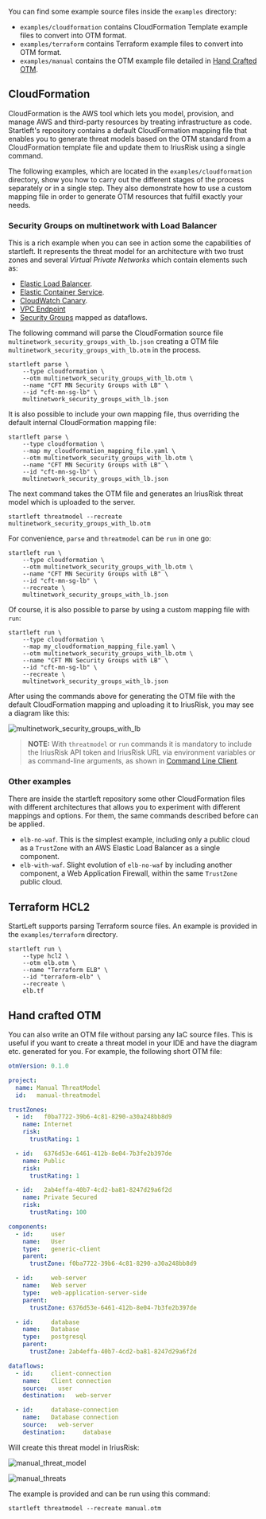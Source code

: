 You can find some example source files inside the `examples` directory:

* `examples/cloudformation` contains CloudFormation Template example files to convert into OTM format.
* `examples/terraform` contains Terraform example files to convert into OTM format.
* `examples/manual` contains the OTM example file detailed in [Hand Crafted OTM](#hand-crafted-OTM).


## CloudFormation
CloudFormation is the AWS tool which lets you model, provision, and manage AWS and third-party resources by treating infrastructure as code. Startleft's repository contains a default CloudFormation mapping file that enables you to generate threat models based on the OTM standard from a CloudFormation template file and update them to IriusRisk using a single command.

The following examples, which are located in the `examples/cloudformation` directory, show you how to carry out the different stages of the process separately or in a single step. They also demonstrate how to use a custom mapping file in order to generate OTM resources that fulfill exactly your needs.

### Security Groups on multinetwork with Load Balancer
This is a rich example when you can see in action some the capabilities of startleft. It represents the threat model for an architecture with two trust zones and several _Virtual Private Networks_ which contain elements such as:
* [Elastic Load Balancer](https://aws.amazon.com/elasticloadbalancing/).
* [Elastic Container Service](https://aws.amazon.com/ecs/).
* [CloudWatch Canary](https://docs.aws.amazon.com/AmazonCloudWatch/latest/monitoring/CloudWatch_Synthetics_Canaries_Create.html).
* [VPC Endpoint](https://docs.aws.amazon.com/vpc/latest/privatelink/vpc-endpoints.html)
* [Security Groups](https://docs.aws.amazon.com/vpc/latest/userguide/VPC_SecurityGroups.html#VPCSecurityGroups) mapped as dataflows.

The following command will parse the CloudFormation source file `multinetwork_security_groups_with_lb.json` creating a OTM file `multinetwork_security_groups_with_lb.otm` in the process.
```shell
startleft parse \
	--type cloudformation \
	--otm multinetwork_security_groups_with_lb.otm \
	--name "CFT MN Security Groups with LB" \
	--id "cft-mn-sg-lb" \
	multinetwork_security_groups_with_lb.json
```
It is also possible to include your own mapping file, thus overriding the default internal CloudFormation mapping file:
```shell
startleft parse \
	--type cloudformation \
	--map my_cloudformation_mapping_file.yaml \
	--otm multinetwork_security_groups_with_lb.otm \
	--name "CFT MN Security Groups with LB" \
	--id "cft-mn-sg-lb" \
	multinetwork_security_groups_with_lb.json
```
The next command takes the OTM file and generates an IriusRisk threat model which is uploaded to the server.
```
startleft threatmodel --recreate multinetwork_security_groups_with_lb.otm
```

For convenience, `parse` and `threatmodel` can be `run` in one go:
```shell
startleft run \
	--type cloudformation \
	--otm multinetwork_security_groups_with_lb.otm \
	--name "CFT MN Security Groups with LB" \
	--id "cft-mn-sg-lb" \
	--recreate \
	multinetwork_security_groups_with_lb.json
```
Of course, it is also possible to parse by using a custom mapping file with `run`:
```shell
startleft run \
	--type cloudformation \
	--map my_cloudformation_mapping_file.yaml \
	--otm multinetwork_security_groups_with_lb.otm \
	--name "CFT MN Security Groups with LB" \
	--id "cft-mn-sg-lb" \
	--recreate \
	multinetwork_security_groups_with_lb.json
```

After using the commands above for generating the OTM file with the default CloudFormation mapping and uploading it to IriusRisk, you may see a diagram like this:

![multinetwork_security_groups_with_lb](https://user-images.githubusercontent.com/99404665/156590076-761ecf0f-3e38-4dae-a307-2aef6c2db6ea.png)

> **NOTE:** With `threatmodel` or `run` commands it is mandatory to include the IriusRisk API token and IriusRisk URL via environment variables or as command-line arguments, as shown in [Command Line Client](#command-line-client).

### Other examples
There are inside the startleft repository some other CloudFormation files with different architectures that allows you to experiment with different mappings and options. For them, the same commands described before can be applied.
* `elb-no-waf`. This is the simplest example, including only a public cloud as a `TrustZone` with an AWS Elastic Load Balancer as a single component.
* `elb-with-waf`. Slight evolution of `elb-no-waf` by including another component, a Web Application Firewall, within the same `TrustZone` public cloud.  

## Terraform HCL2

StartLeft supports parsing Terraform source files. An example is provided in the `examples/terraform` directory.

```shell
startleft run \
	--type hcl2 \
	--otm elb.otm \
	--name "Terraform ELB" \
	--id "terraform-elb" \
	--recreate \
	elb.tf
```

## Hand crafted OTM

You can also write an OTM file without parsing any IaC source files. This is useful if you want to create a threat model in your IDE and have the diagram etc. generated for you. For example, the following short OTM file:

```yaml
otmVersion: 0.1.0

project:
  name: Manual ThreatModel
  id:   manual-threatmodel

trustZones:
  - id:   f0ba7722-39b6-4c81-8290-a30a248bb8d9
    name: Internet
    risk:
      trustRating: 1

  - id:   6376d53e-6461-412b-8e04-7b3fe2b397de
    name: Public
    risk:
      trustRating: 1

  - id:   2ab4effa-40b7-4cd2-ba81-8247d29a6f2d
    name: Private Secured
    risk:
      trustRating: 100

components:
  - id:     user
    name:   User
    type:   generic-client
    parent:
      trustZone: f0ba7722-39b6-4c81-8290-a30a248bb8d9

  - id:     web-server
    name:   Web server
    type:   web-application-server-side
    parent:
      trustZone: 6376d53e-6461-412b-8e04-7b3fe2b397de

  - id:     database
    name:   Database
    type:   postgresql
    parent:
      trustZone: 2ab4effa-40b7-4cd2-ba81-8247d29a6f2d

dataflows:
  - id:     client-connection
    name:   Client connection
    source:   user
    destination:   web-server

  - id:     database-connection
    name:   Database connection
    source:   web-server
    destination:     database
```

Will create this threat model in IriusRisk:

![manual_threat_model](https://user-images.githubusercontent.com/78788891/154970903-61442af4-6792-4cd1-8dad-70fb347f5f4d.png)

![manual_threats](https://user-images.githubusercontent.com/78788891/154971033-5480f0b7-0d2f-4f53-83ef-b29c569fec86.png)

The example is provided and can be run using this command:

```shell
startleft threatmodel --recreate manual.otm
```

